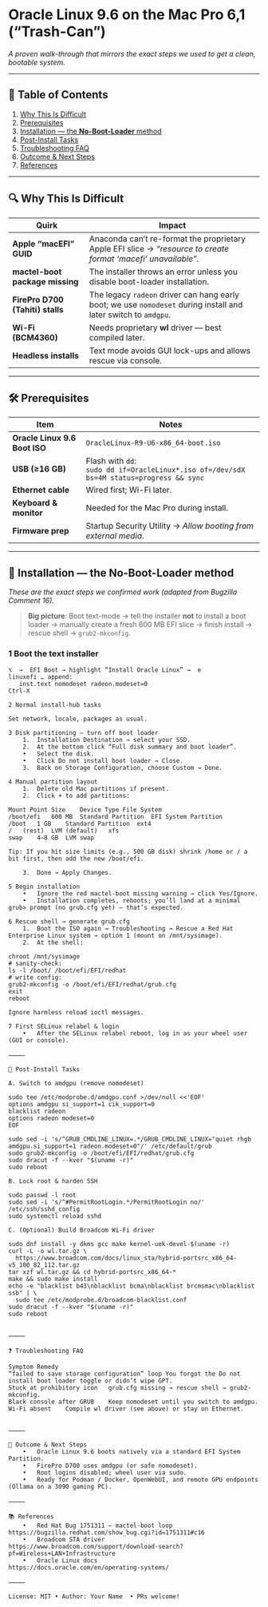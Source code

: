 # Oracle Linux 9.6 on the Mac Pro 6,1 (“Trash-Can”)
*A proven walk-through that mirrors the exact steps we used to get a clean, bootable system.*

---

## 📑 Table of Contents
1. [Why This Is Difficult](#-why-this-is-difficult)  
2. [Prerequisites](#-prerequisites)  
3. [Installation — the **No-Boot-Loader** method](#-installation—the-no-boot-loader-method)  
4. [Post-Install Tasks](#-post-install-tasks)  
5. [Troubleshooting FAQ](#-troubleshooting-faq)  
6. [Outcome & Next Steps](#-outcome--next-steps)  
7. [References](#-references)

---

## 🔍 Why This Is Difficult

| Quirk | Impact |
|-------|--------|
| **Apple “macEFI” GUID** | Anaconda can’t re-format the proprietary Apple EFI slice → *“resource to create format ‘macefi’ unavailable”*. |
| **mactel-boot package missing** | The installer throws an error unless you disable boot-loader installation. |
| **FirePro D700 (Tahiti) stalls** | The legacy `radeon` driver can hang early boot; we use `nomodeset` during install and later switch to `amdgpu`. |
| **Wi-Fi (BCM4360)** | Needs proprietary **wl** driver — best compiled later. |
| **Headless installs** | Text mode avoids GUI lock-ups and allows rescue via console. |

---

## 🛠️ Prerequisites

| Item | Notes |
|------|-------|
| **Oracle Linux 9.6 Boot ISO** | `OracleLinux-R9-U6-x86_64-boot.iso` |
| **USB (≥16 GB)** | Flash with `dd`:<br>`sudo dd if=OracleLinux*.iso of=/dev/sdX bs=4M status=progress && sync` |
| **Ethernet cable** | Wired first; Wi-Fi later. |
| **Keyboard & monitor** | Needed for the Mac Pro during install. |
| **Firmware prep** | Startup Security Utility → *Allow booting from external media*. |

---

## 🚀 Installation — the **No-Boot-Loader** method

_These are the exact steps we confirmed work (adapted from Bugzilla Comment 16)._

> **Big picture**: Boot text-mode → tell the installer **not** to install a boot loader → manually create a fresh 600 MB EFI slice → finish install → rescue shell → `grub2-mkconfig`.

### 1 Boot the text installer

```text
⌥  →  EFI Boot → highlight “Install Oracle Linux” →  e
linuxefi … append:
   inst.text nomodeset radeon.modeset=0
Ctrl-X

2 Normal install-hub tasks

Set network, locale, packages as usual.

3 Disk partitioning — turn off boot loader
	1.	Installation Destination → select your SSD.
	2.	At the bottom click “Full disk summary and boot loader”.
	•	Select the disk.
	•	Click Do not install boot loader → Close.
	3.	Back on Storage Configuration, choose Custom → Done.

4 Manual partition layout
	1.	Delete old Mac partitions if present.
	2.	Click + to add partitions:

Mount Point	Size	Device Type	File System
/boot/efi	600 MB	Standard Partition	EFI System Partition
/boot	1 GB	Standard Partition	ext4
/	(rest)	LVM (default)	xfs
swap	4–8 GB	LVM	swap

Tip: If you hit size limits (e.g., 500 GB disk) shrink /home or / a bit first, then add the new /boot/efi.

	3.	Done → Apply Changes.

5 Begin installation
	•	Ignore the red mactel-boot missing warning → click Yes/Ignore.
	•	Installation completes, reboots; you’ll land at a minimal grub> prompt (no grub.cfg yet) — that’s expected.

6 Rescue shell → generate grub.cfg
	1.	Boot the ISO again → Troubleshooting → Rescue a Red Hat Enterprise Linux system → option 1 (mount on /mnt/sysimage).
	2.	At the shell:

chroot /mnt/sysimage
# sanity-check:
ls -l /boot/ /boot/efi/EFI/redhat
# write config:
grub2-mkconfig -o /boot/efi/EFI/redhat/grub.cfg
exit
reboot

Ignore harmless reload ioctl messages.

7 First SELinux relabel & login
	•	After the SELinux relabel reboot, log in as your wheel user (GUI or console).

⸻

🔧 Post-Install Tasks

A. Switch to amdgpu (remove nomodeset)

sudo tee /etc/modprobe.d/amdgpu.conf >/dev/null <<'EOF'
options amdgpu si_support=1 cik_support=0
blacklist radeon
options radeon modeset=0
EOF

sudo sed -i 's/^GRUB_CMDLINE_LINUX=.*/GRUB_CMDLINE_LINUX="quiet rhgb amdgpu.si_support=1 radeon.modeset=0"/' /etc/default/grub
sudo grub2-mkconfig -o /boot/efi/EFI/redhat/grub.cfg
sudo dracut -f --kver "$(uname -r)"
sudo reboot

B. Lock root & harden SSH

sudo passwd -l root
sudo sed -i 's/^#PermitRootLogin.*/PermitRootLogin no/' /etc/ssh/sshd_config
sudo systemctl reload sshd

C. (Optional) Build Broadcom Wi-Fi driver

sudo dnf install -y dkms gcc make kernel-uek-devel-$(uname -r)
curl -L -o wl.tar.gz \
  https://www.broadcom.com/docs/linux_sta/hybrid-portsrc_x86_64-v5_100_82_112.tar.gz
tar xzf wl.tar.gz && cd hybrid-portsrc_x86_64-*
make && sudo make install
echo -e "blacklist b43\nblacklist bcma\nblacklist brcmsmac\nblacklist ssb" | \
  sudo tee /etc/modprobe.d/broadcom-blacklist.conf
sudo dracut -f --kver "$(uname -r)"
sudo reboot


⸻

❓ Troubleshooting FAQ

Symptom	Remedy
“failed to save storage configuration” loop	You forgot the Do not install boot loader toggle or didn’t wipe GPT.
Stuck at prohibitory icon	grub.cfg missing → rescue shell → grub2-mkconfig.
Black console after GRUB	Keep nomodeset until you switch to amdgpu.
Wi-Fi absent	Compile wl driver (see above) or stay on Ethernet.


⸻

🎯 Outcome & Next Steps
	•	Oracle Linux 9.6 boots natively via a standard EFI System Partition.
	•	FirePro D700 uses amdgpu (or safe nomodeset).
	•	Root logins disabled; wheel user via sudo.
	•	Ready for Podman / Docker, OpenWebUI, and remote GPU endpoints (Ollama on a 3090 gaming PC).

⸻

📚 References
	•	Red Hat Bug 1751311 – mactel-boot loop
https://bugzilla.redhat.com/show_bug.cgi?id=1751311#c16
	•	Broadcom STA driver
https://www.broadcom.com/support/download-search?pf=Wireless+LAN+Infrastructure
	•	Oracle Linux docs
https://docs.oracle.com/en/operating-systems/

⸻

License: MIT • Author: Your Name  • PRs welcome!

